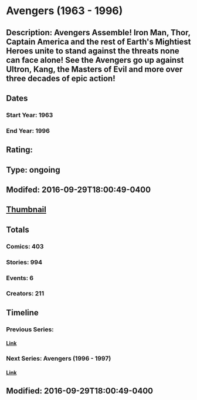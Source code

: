# Avengers (1963 - 1996)
## Description: Avengers Assemble! Iron Man, Thor, Captain America and the rest of Earth's Mightiest Heroes unite to stand against the threats none can face alone! See the Avengers go up against Ultron, Kang, the Masters of Evil and more over three decades of epic action!
## Dates
### Start Year: 1963
### End Year: 1996
## Rating: 
## Type: ongoing
## Modifed: 2016-09-29T18:00:49-0400
## [Thumbnail](http://i.annihil.us/u/prod/marvel/i/mg/9/10/519baa6d1890a.jpg)
## Totals
### Comics: 403
### Stories: 994
### Events: 6
### Creators: 211
## Timeline
### Previous Series: 
#### [Link]()
### Next Series: Avengers (1996 - 1997)
#### [Link](http://gateway.marvel.com/v1/public/series/3621)
## Modified: 2016-09-29T18:00:49-0400